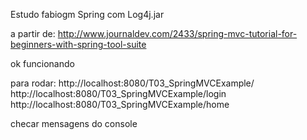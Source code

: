 Estudo fabiogm Spring com Log4j.jar

a partir de:
http://www.journaldev.com/2433/spring-mvc-tutorial-for-beginners-with-spring-tool-suite

ok funcionando

para rodar:
http://localhost:8080/T03_SpringMVCExample/
http://localhost:8080/T03_SpringMVCExample/login
http://localhost:8080/T03_SpringMVCExample/home

checar mensagens do console